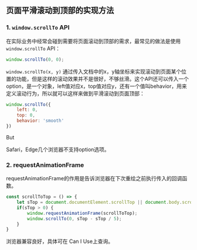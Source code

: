 ## 页面平滑滚动到顶部的实现方法

### 1. `window.scrollTo` API
在实际业务中经常会碰到需要将页面滚动到顶部的需求，最常见的做法是使用 `window.scrollTo` API：
```js
window.scrollTo(0, 0);
```
`window.scrollTo(x, y)` 通过传入文档中的x，y轴坐标来实现滚动到页面某个位置的功能，但是这样的滚动效果并不是很好，不够丝滑。这个API还可以传入一个option，是一个对象，left值对应x，top值对应y，还有一个值叫behavior，用来定义滚动行为，所以就可以这样来做到平滑滚动到页面顶部：
```js
window.scrollTo({
	left: 0,
	top: 0,
	behavior: 'smooth'
})
```
But

Safari，Edge几个浏览器不支持option选项。

### 2. requestAnimationFrame

requestAnimationFrame的作用是告诉浏览器在下次重绘之前执行传入的回调函数。
```js
const scrollToTop = () => {
	let sTop = document.documentElement.scrollTop || document.body.scrollTop;
	if(sTop > 0) {
		window.requestAnimationFrame(scrollToTop);
		window.scrollTo(0, sTop - sTop / 5);
	}
}
```
浏览器兼容良好，具体可在 Can I Use上查询。